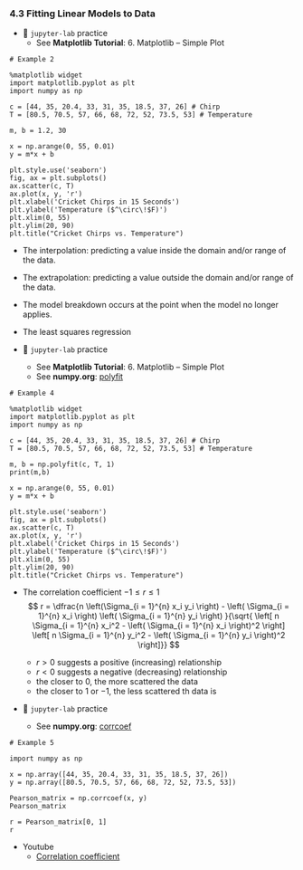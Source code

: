 ### 4.3 Fitting Linear Models to Data

- 🎯 `jupyter-lab` practice
    - See **Matplotlib Tutorial**: 6. Matplotlib – Simple Plot


```
# Example 2 

%matplotlib widget
import matplotlib.pyplot as plt
import numpy as np

c = [44, 35, 20.4, 33, 31, 35, 18.5, 37, 26] # Chirp
T = [80.5, 70.5, 57, 66, 68, 72, 52, 73.5, 53] # Temperature

m, b = 1.2, 30

x = np.arange(0, 55, 0.01)
y = m*x + b

plt.style.use('seaborn')
fig, ax = plt.subplots()
ax.scatter(c, T)
ax.plot(x, y, 'r')
plt.xlabel('Cricket Chirps in 15 Seconds')
plt.ylabel('Temperature ($^\circ\!$F)')
plt.xlim(0, 55)
plt.ylim(20, 90)
plt.title("Cricket Chirps vs. Temperature")
```

- The interpolation: predicting a value inside the domain and/or range of the data.

- The extrapolation: predicting a value outside the domain and/or range of the data.

- The model breakdown occurs at the point when the model no longer applies.

- The least squares regression


- 🎯 `jupyter-lab` practice
    - See **Matplotlib Tutorial**: 6. Matplotlib – Simple Plot
    - See **numpy.org**: [polyfit](https://numpy.org/doc/stable/reference/generated/numpy.polyfit.html)


```
# Example 4 

%matplotlib widget
import matplotlib.pyplot as plt
import numpy as np

c = [44, 35, 20.4, 33, 31, 35, 18.5, 37, 26] # Chirp
T = [80.5, 70.5, 57, 66, 68, 72, 52, 73.5, 53] # Temperature

m, b = np.polyfit(c, T, 1)
print(m,b)

x = np.arange(0, 55, 0.01)
y = m*x + b

plt.style.use('seaborn')
fig, ax = plt.subplots()
ax.scatter(c, T)
ax.plot(x, y, 'r')
plt.xlabel('Cricket Chirps in 15 Seconds')
plt.ylabel('Temperature ($^\circ\!$F)')
plt.xlim(0, 55)
plt.ylim(20, 90)
plt.title("Cricket Chirps vs. Temperature")
```


- The correlation coefficient $-1 \leq r \leq 1$
$$ r = \dfrac{n \left(\Sigma_{i = 1}^{n} x_i y_i \right) - \left( \Sigma_{i = 1}^{n} x_i \right) \left( \Sigma_{i = 1}^{n} y_i \right) }{\sqrt{ \left[ n \Sigma_{i = 1}^{n} x_i^2 - \left( \Sigma_{i = 1}^{n} x_i \right)^2 \right] \left[ n \Sigma_{i = 1}^{n} y_i^2 - \left( \Sigma_{i = 1}^{n} y_i \right)^2 \right]}} $$
    - $r > 0$ suggests a positive (increasing) relationship
    - $r < 0$ suggests a negative (decreasing) relationship
    - the closer to $0$, the more scattered the data
    - the closer to $1$ or $-1$, the less scattered th data is


- 🎯 `jupyter-lab` practice
    - See **numpy.org**: [corrcoef](https://numpy.org/doc/stable/reference/generated/numpy.corrcoef.html)


```
# Example 5

import numpy as np

x = np.array([44, 35, 20.4, 33, 31, 35, 18.5, 37, 26])
y = np.array([80.5, 70.5, 57, 66, 68, 72, 52, 73.5, 53])

Pearson_matrix = np.corrcoef(x, y)
Pearson_matrix

r = Pearson_matrix[0, 1]
r
```



- Youtube
    - [Correlation coefficient](https://www.youtube.com/watch?v=11c9cs6WpJU)